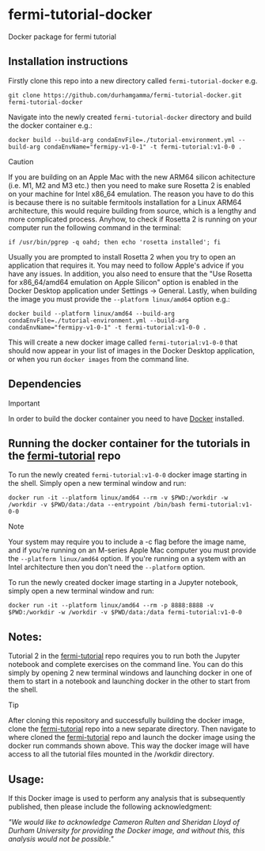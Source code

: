 # fermi-tutorial-docker
Docker package for fermi tutorial

## Installation instructions

Firstly clone this repo into a new directory called ```fermi-tutorial-docker``` e.g.

```git clone https://github.com/durhamgamma/fermi-tutorial-docker.git fermi-tutorial-docker```

Navigate into the newly created ```fermi-tutorial-docker``` directory and build the docker container e.g.:

```docker build --build-arg condaEnvFile=./tutorial-environment.yml --build-arg condaEnvName="fermipy-v1-0-1" -t fermi-tutorial:v1-0-0 .```

> [!CAUTION]
> If you are building on an Apple Mac with the new ARM64 silicon achitecture (i.e. M1, M2 and M3 etc.) then you need to make sure Rosetta 2 is enabled on your machine for Intel x86_64 emulation. The reason you have to do this is because there is no suitable fermitools installation for a Linux ARM64 architecture, this would require building from source, which is a lengthy and more complicated process. Anyhow, to check if Rosetta 2 is running on your computer run the following command in the terminal:
>
> ```if /usr/bin/pgrep -q oahd; then echo 'rosetta installed'; fi```
>
> Usually you are prompted to install Rosetta 2 when you try to open an application that requires it. You may need to follow Apple's advice if you have any issues. In addition, you also need to ensure that the "Use Rosetta for x86_64/amd64 emulation on Apple Silicon" option is enabled in the Docker Desktop application under Settings -> General. Lastly, when building the image you must provide the ```--platform linux/amd64``` option e.g.:
>
> ```docker build --platform linux/amd64 --build-arg condaEnvFile=./tutorial-environment.yml --build-arg condaEnvName="fermipy-v1-0-1" -t fermi-tutorial:v1-0-0 .```

This will create a new docker image called ```fermi-tutorial:v1-0-0``` that should now appear in your list of images in the Docker Desktop application, or when you run ```docker images``` from the command line.

## Dependencies

> [!IMPORTANT]
> In order to build the docker container you need to have [Docker](https://www.docker.com) installed.

## Running the docker container for the tutorials in the [fermi-tutorial](https://github.com/durhamgamma/fermi-tutorial) repo

To run the newly created ```fermi-tutorial:v1-0-0``` docker image starting in the shell. Simply open a new terminal window and run:

```docker run -it --platform linux/amd64 --rm -v $PWD:/workdir -w /workdir -v $PWD/data:/data --entrypoint /bin/bash fermi-tutorial:v1-0-0```

> [!Note]
> Your system may require you to include a -c flag before the image name, and if you're running on an M-series Apple Mac computer you must provide the ```--platform linux/amd64``` option. If you're running on a system with an Intel architecture then you don't need the ```--platform``` option.

To run the newly created docker image starting in a Jupyter notebook, simply open a new terminal window and run:

```docker run -it --platform linux/amd64 --rm -p 8888:8888 -v $PWD:/workdir -w /workdir -v $PWD/data:/data fermi-tutorial:v1-0-0```

## Notes:

Tutorial 2 in the [fermi-tutorial](https://github.com/durhamgamma/fermi-tutorial) repo requires you to run both the Jupyter notebook and complete exercises on the command line. You can do this simply by opening 2 new terminal windows and launching docker in one of them to start in a notebook and launching docker in the other to start from the shell.

> [!TIP]
> After cloning this repository and successfully building the docker image, clone the [fermi-tutorial](https://github.com/durhamgamma/fermi-tutorial) repo into a new separate directory. Then navigate to where cloned the [fermi-tutorial](https://github.com/durhamgamma/fermi-tutorial) repo and launch the docker image using the docker run commands shown above. This way the docker image will have access to all the tutorial files mounted in the /workdir directory.

## Usage:

If this Docker image is used to perform any analysis that is subsequently published, then please include the following acknowledgment:

*"We would like to acknowledge Cameron Rulten and Sheridan Lloyd of Durham University for providing the Docker image, and without this, this analysis would not be possible."*
